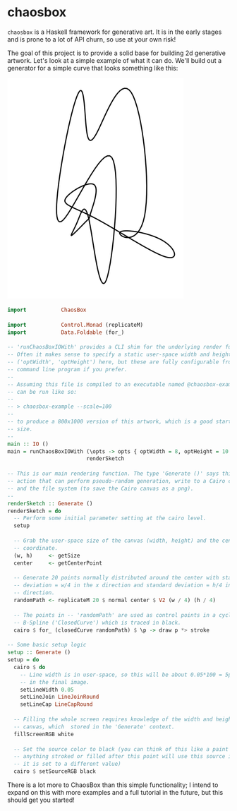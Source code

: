 # chaosbox

`chaosbox` is a Haskell framework for generative art. It is in the early stages
and is prone to a lot of API churn, so use at your own risk!

The goal of this project is to provide a solid base for building 2d generative
artwork. Let's look at a simple example of what it can do. We'll build
out a generator for a simple curve that looks something like this:

![](example-image.png)

```hs
import           ChaosBox

import           Control.Monad (replicateM)
import           Data.Foldable (for_)

-- 'runChaosBoxIOWith' provides a CLI shim for the underlying render function.
-- Often it makes sense to specify a static user-space width and height
-- ('optWidth', 'optHeight') here, but these are fully configurable from the
-- command line program if you prefer.
-- 
-- Assuming this file is compiled to an executable named @chaosbox-example@, it
-- can be run like so:
--
-- > chaosbox-example --scale=100
--
-- to produce a 800x1000 version of this artwork, which is a good starting
-- size.
--
main :: IO ()
main = runChaosBoxIOWith (\opts -> opts { optWidth = 8, optHeight = 10 })
                         renderSketch

-- This is our main rendering function. The type 'Generate ()' says this is an
-- action that can perform pseudo-random generation, write to a Cairo canvas
-- and the file system (to save the Cairo canvas as a png).
--
renderSketch :: Generate ()
renderSketch = do
  -- Perform some initial parameter setting at the cairo level.
  setup
  
  -- Grab the user-space size of the canvas (width, height) and the center
  -- coordinate.
  (w, h)     <- getSize
  center     <- getCenterPoint

  -- Generate 20 points normally distributed around the center with standard
  -- deviation = w/4 in the x direction and standard deviation = h/4 in the y
  -- direction.
  randomPath <- replicateM 20 $ normal center $ V2 (w / 4) (h / 4)

  -- The points in -- 'randomPath' are used as control points in a cyclic cubic
  -- B-Spline ('ClosedCurve') which is traced in black.
  cairo $ for_ (closedCurve randomPath) $ \p -> draw p *> stroke

-- Some basic setup logic
setup :: Generate ()
setup = do
  cairo $ do
    -- Line width is in user-space, so this will be about 0.05*100 = 5px wide
    -- in the final image.
    setLineWidth 0.05
    setLineJoin LineJoinRound
    setLineCap LineCapRound

  -- Filling the whole screen requires knowledge of the width and height of the
  -- canvas, which  stored in the 'Generate' context.
  fillScreenRGB white

  -- Set the source color to black (you can think of this like a paint bucket;
  -- anything stroked or filled after this point will use this source if/until
  -- it is set to a different value)
  cairo $ setSourceRGB black
```

There is a lot more to ChaosBox than this simple functionality; I intend to
expand on this with more examples and a full tutorial in the future, but this
should get you started!
